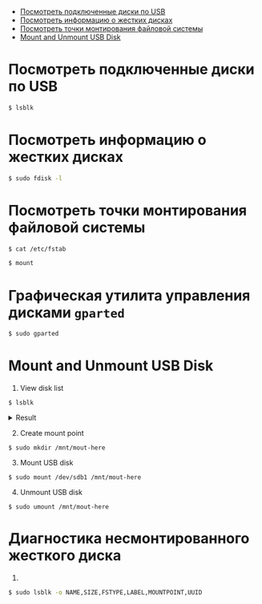 * [Посмотреть подключенные диски по USB](#посмотреть-подключенные-диски-по-usb)
* [Посмотреть информацию о жестких дисках](#посмотреть-информацию-о-жестких-дисках)
* [Посмотреть точки монтирования файловой системы](#посмотреть-точки-монтирования-файловой-системы)
* [Mount and Unmount USB Disk]()

# Посмотреть подключенные диски по USB
```bash
$ lsblk
```

# Посмотреть информацию о жестких дисках
```bash
$ sudo fdisk -l
```

# Посмотреть точки монтирования файловой системы
```bash
$ cat /etc/fstab
```
```bash
$ mount
```

# Графическая утилита управления дисками `gparted`
```bash
$ sudo gparted
```

# Mount and Unmount USB Disk
1. View disk list
```
$ lsblk
```
<details><summary>Result</summary>

```
NAME        MAJ:MIN RM   SIZE RO TYPE  MOUNTPOINT
sda           8:0    0   3.6T  0 disk  
├─sda1        8:1    0     2G  0 part  
│ └─md127     9:127  0     2G  0 raid1 
│   └─md127 253:1    0     2G  0 crypt [SWAP]
└─sda2        8:2    0   3.6T  0 part  
sdb           8:16   0   7.3T  0 disk  
├─sdb1        8:17   0     2G  0 part  
│ └─md126     9:126  0     2G  0 raid1 
│   └─md126 253:0    0     2G  0 crypt [SWAP]
└─sdb2        8:18   0   7.3T  0 part  
sdc           8:32   0   3.6T  0 disk  
├─sdc1        8:33   0     2G  0 part  
│ └─md127     9:127  0     2G  0 raid1 
│   └─md127 253:1    0     2G  0 crypt [SWAP]
└─sdc2        8:34   0   3.6T  0 part  
sdd           8:48   0   7.3T  0 disk  
├─sdd1        8:49   0     2G  0 part  
│ └─md126     9:126  0     2G  0 raid1 
│   └─md126 253:0    0     2G  0 crypt [SWAP]
└─sdd2        8:50   0   7.3T  0 part  
sde           8:64   0   3.6T  0 disk  
├─sde1        8:65   0   128M  0 part  
└─sde2        8:66   0   3.6T  0 part  
nvme0n1     259:0    0 931.5G  0 disk  
├─nvme0n1p1 259:1    0     1M  0 part  
├─nvme0n1p2 259:2    0   512M  0 part  
├─nvme0n1p3 259:3    0   915G  0 part  
└─nvme0n1p4 259:4    0    16G  0 part
```

</details>

2. Create mount point
```
$ sudo mkdir /mnt/mout-here
```

3. Mount USB disk
```
$ sudo mount /dev/sdb1 /mnt/mout-here
```

4. Unmount USB disk
```
$ sudo umount /mnt/mout-here
```

# Диагностика несмонтированного жесткого диска
1.
```bash
$ sudo lsblk -o NAME,SIZE,FSTYPE,LABEL,MOUNTPOINT,UUID
```
